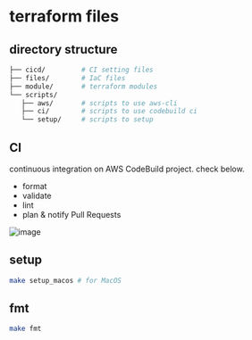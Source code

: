 # terraform files
## directory structure

```bash
├── cicd/         # CI setting files
├── files/        # IaC files
├── module/       # terraform modules
└── scripts/
   ├── aws/       # scripts to use aws-cli
   ├── ci/        # scripts to use codebuild ci
   └── setup/     # scripts to setup
```

## CI
continuous integration on AWS CodeBuild project.
check below.

- format
- validate
- lint
- plan & notify Pull Requests

![image](https://user-images.githubusercontent.com/57534475/85926096-ebb1d100-b8d7-11ea-8ad0-e88ca6f74e71.png)


## setup
```bash
make setup_macos # for MacOS
```

## fmt
```bash
make fmt
```
